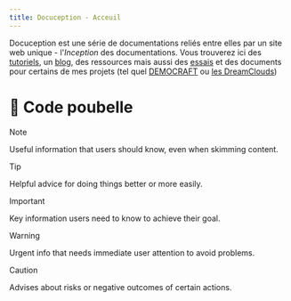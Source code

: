 ```yaml
---
title: Docuception - Acceuil
---
```

Docuception est une série de documentations reliés entre elles par un site web unique - l'*Inception* des documentations. Vous trouverez ici des [tutoriels](TUTO), un [blog](BLOG), des ressources mais aussi des [essais](ODOE) et des documents pour certains de mes projets (tel quel [DEMOCRAFT](DEMOCRAFT) ou [les DreamClouds](DREAMCLOUDS))

# 🚧 Code poubelle

> [!NOTE]
> Useful information that users should know, even when skimming content.

> [!TIP]
> Helpful advice for doing things better or more easily.

> [!IMPORTANT]
> Key information users need to know to achieve their goal.

> [!WARNING]
> Urgent info that needs immediate user attention to avoid problems.

> [!CAUTION]
> Advises about risks or negative outcomes of certain actions.